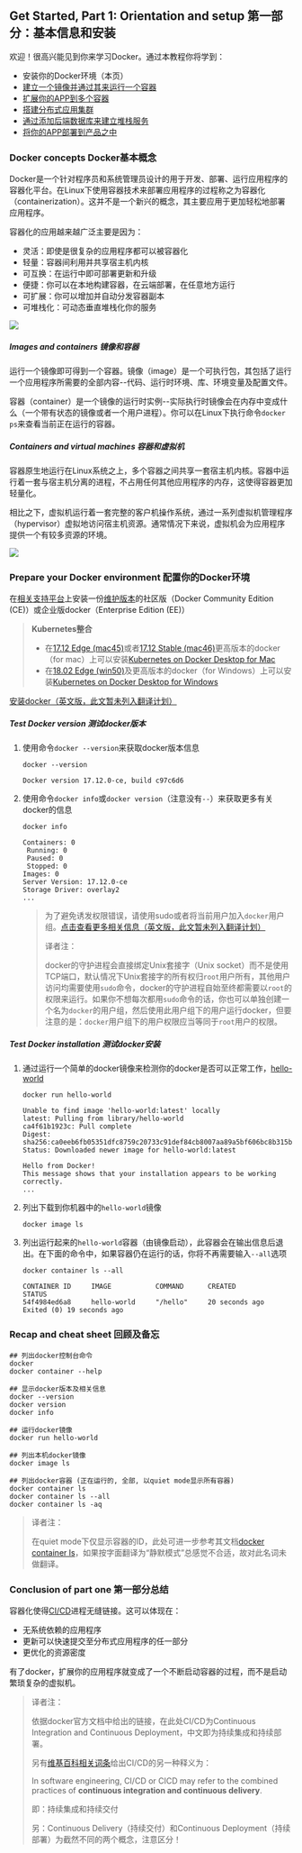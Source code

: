 ## Get Started, Part 1: Orientation and setup 第一部分：基本信息和安装

欢迎！很高兴能见到你来学习Docker。通过本教程你将学到：

* 安装你的Docker环境（本页）
* [建立一个镜像并通过其来运行一个容器]()
* [扩展你的APP到多个容器]()
* [搭建分布式应用集群]()
* [通过添加后端数据库来建立堆栈服务]()
* [将你的APP部署到产品之中]()

### Docker concepts Docker基本概念

Docker是一个针对程序员和系统管理员设计的用于开发、部署、运行应用程序的容器化平台。在Linux下使用容器技术来部署应用程序的过程称之为容器化（containerization）。这并不是一个新兴的概念，其主要应用于更加轻松地部署应用程序。

容器化的应用越来越广泛主要是因为：

* 灵活：即使是很复杂的应用程序都可以被容器化
* 轻量：容器间利用并共享宿主机内核
* 可互换：在运行中即可部署更新和升级
* 便捷：你可以在本地构建容器，在云端部署，在任意地方运行
* 可扩展：你可以增加并自动分发容器副本
* 可堆栈化：可动态垂直堆栈化你的服务

![](https://bucket.shaoqunliu.cn/image/0295.png)

##### Images and containers 镜像和容器

运行一个镜像即可得到一个容器。镜像（image）是一个可执行包，其包括了运行一个应用程序所需要的全部内容--代码、运行时环境、库、环境变量及配置文件。

容器（container）是一个镜像的运行时实例--实际执行时镜像会在内存中变成什么（一个带有状态的镜像或者一个用户进程）。你可以在Linux下执行命令`docker ps`来查看当前正在运行的容器。

##### Containers and virtual machines 容器和虚拟机

容器原生地运行在Linux系统之上，多个容器之间共享一套宿主机内核。容器中运行着一套与宿主机分离的进程，不占用任何其他应用程序的内存，这使得容器更加轻量化。

相比之下，虚拟机运行着一套完整的客户机操作系统，通过一系列虚拟机管理程序（hypervisor）虚拟地访问宿主机资源。通常情况下来说，虚拟机会为应用程序提供一个有较多资源的环境。

![](https://bucket.shaoqunliu.cn/image/0296.png)

### Prepare your Docker environment 配置你的Docker环境

在[相关支持平台](https://docs.docker.com/ee/supported-platforms/)上安装一份[维护版本](https://docs.docker.com/engine/installation/#updates-and-patches)的社区版（Docker Community Edition (CE)）或企业版docker（Enterprise Edition (EE)）

> **Kubernetes整合**
>
> * 在[17.12 Edge (mac45)](https://docs.docker.com/docker-for-mac/edge-release-notes/#docker-community-edition-17120-ce-mac45-2018-01-05)或者[17.12 Stable (mac46)](https://docs.docker.com/docker-for-mac/release-notes/#docker-community-edition-17120-ce-mac46-2018-01-09)更高版本的docker（for mac）上可以安装[Kubernetes on Docker Desktop for Mac](https://docs.docker.com/docker-for-mac/kubernetes/)
> * 在[18.02 Edge (win50)](https://docs.docker.com/docker-for-windows/edge-release-notes/#docker-community-edition-18020-ce-rc1-win50-2018-01-26)及更高版本的docker（for Windows）上可以安装[Kubernetes on Docker Desktop for Windows](https://docs.docker.com/docker-for-windows/kubernetes/)

[安装docker（英文版，此文暂未列入翻译计划）](https://docs.docker.com/install/) 

##### Test Docker version 测试docker版本

1. 使用命令`docker --version`来获取docker版本信息

   ```shell
   docker --version
   
   Docker version 17.12.0-ce, build c97c6d6
   ```

2. 使用命令`docker info`或`docker version`（注意没有`--`）来获取更多有关docker的信息

   ```shell
   docker info
   
   Containers: 0
    Running: 0
    Paused: 0
    Stopped: 0
   Images: 0
   Server Version: 17.12.0-ce
   Storage Driver: overlay2
   ...
   ```

   > 为了避免诱发权限错误，请使用sudo或者将当前用户加入`docker`用户组。[点击查看更多相关信息（英文版，此文暂未列入翻译计划）](https://docs.docker.com/install/linux/linux-postinstall/)
   >
   > 译者注：
   >
   > docker的守护进程会直接绑定Unix套接字（Unix socket）而不是使用TCP端口，默认情况下Unix套接字的所有权归`root`用户所有，其他用户访问均需要使用`sudo`命令，docker的守护进程自始至终都需要以`root`的权限来运行。如果你不想每次都用`sudo`命令的话，你也可以单独创建一个名为`docker`的用户组，然后使用此用户组下的用户运行docker，但要注意的是：`docker`用户组下的用户权限应当等同于`root`用户的权限。

##### Test Docker installation 测试docker安装

1. 通过运行一个简单的docker镜像来检测你的docker是否可以正常工作，[hello-world](https://hub.docker.com/_/hello-world/)

   ```shell
   docker run hello-world
   
   Unable to find image 'hello-world:latest' locally
   latest: Pulling from library/hello-world
   ca4f61b1923c: Pull complete
   Digest: sha256:ca0eeb6fb05351dfc8759c20733c91def84cb8007aa89a5bf606bc8b315b9fc7
   Status: Downloaded newer image for hello-world:latest
   
   Hello from Docker!
   This message shows that your installation appears to be working correctly.
   ...
   ```

2. 列出下载到你机器中的`hello-world`镜像

   ```shell
   docker image ls
   ```

3. 列出运行起来的`hello-world`容器（由镜像启动），此容器会在输出信息后退出。在下面的命令中，如果容器仍在运行的话，你将不再需要输入`--all`选项

   ```shell
   docker container ls --all
   
   CONTAINER ID     IMAGE           COMMAND      CREATED            STATUS
   54f4984ed6a8     hello-world     "/hello"     20 seconds ago     Exited (0) 19 seconds ago
   ```

### Recap and cheat sheet 回顾及备忘

```shell
## 列出docker控制台命令
docker
docker container --help

## 显示docker版本及相关信息
docker --version
docker version
docker info

## 运行docker镜像
docker run hello-world

## 列出本机docker镜像
docker image ls

## 列出docker容器 (正在运行的, 全部, 以quiet mode显示所有容器)
docker container ls
docker container ls --all
docker container ls -aq
```

> 译者注：
>
> 在quiet mode下仅显示容器的ID，此处可进一步参考其文档[docker container ls](https://docs.docker.com/engine/reference/commandline/container_ls/)，如果按字面翻译为“静默模式”总感觉不合适，故对此名词未做翻译。

### Conclusion of part one 第一部分总结

容器化使得[CI/CD](https://www.docker.com/solutions/cicd)进程无缝链接。这可以体现在：

* 无系统依赖的应用程序
* 更新可以快速提交至分布式应用程序的任一部分
* 更优化的资源密度

有了docker，扩展你的应用程序就变成了一个不断启动容器的过程，而不是启动繁琐复杂的虚拟机。

> 译者注：
>
> 依据docker官方文档中给出的链接，在此处CI/CD为Continuous Integration and Continuous Deployment，中文即为持续集成和持续部署。
>
> 另有[维基百科相关词条](https://en.wikipedia.org/wiki/CI/CD)给出CI/CD的另一种释义为：
>
> In software engineering, CI/CD or CICD may refer to the combined practices of **continuous integration and continuous delivery**.
>
> 即：持续集成和持续交付
>
> 另：Continuous Delivery（持续交付）和Continuous Deployment（持续部署）为截然不同的两个概念，注意区分！